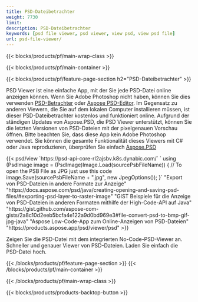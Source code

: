 ```yaml
---
title: PSD-Dateibetrachter
weight: 7730
limit: 
description: PSD-Dateibetrachter
keywords: [psd file viewer, psd viewer, view psd, view psd file]
url: psd-file-viewer/
---
```


{{< blocks/products/pf/main-wrap-class >}}

{{< blocks/products/pf/main-container >}}

{{< blocks/products/pf/feature-page-section h2="PSD-Dateibetrachter" >}}
<p>PSD Viewer ist eine einfache App, mit der Sie jede PSD-Datei online anzeigen können. Wenn Sie Adobe Photoshop nicht haben, können Sie dies verwenden <a href="/psd/view/psd-file-viewer">PSD-Betrachter</a> oder <a href="https://products.aspose.app/psd/editor">Aspose PSD-Editor</a>. Im Gegensatz zu anderen Viewern, die Sie auf dem lokalen Computer installieren müssen, ist dieser PSD-Dateibetrachter kostenlos und funktioniert online. Aufgrund der ständigen Updates von Aspose.PSD, die PSD Viewer unterstützt, können Sie die letzten Versionen von PSD-Dateien mit der pixelgenauen Vorschau öffnen. Bitte beachten Sie, dass diese App kein Adobe Photoshop verwendet. Sie können die gesamte Funktionalität dieses Viewers mit C# oder Java reproduzieren, überprüfen Sie einfach <a href="https://products.aspose.com/psd">Aspose.PSD</a></p>
{{< psd/view `https://psd-api-core-rl2ajsbv.k8s.dynabic.com/` 
`    using (PsdImage image = (PsdImage)Image.Load(sourcePsbFileName))
    {
	    // To open the PSB File as JPG just use this code
        image.Save(sourcePsbFileName + ".jpg",  new JpegOptions());
    }` 
"Export von PSD-Dateien in andere Formate zur Anzeige" "https://docs.aspose.com/psd/java/creating-opening-and-saving-psd-files/#exporting-psd-layer-to-raster-image" 
"GIST Beispiele für die Anzeige von PSD-Dateien in anderen Formaten mithilfe der High-Code-API auf Java" "https://gist.github.com/aspose-com-gists/2a8c10d2eeb5bcfa4e122a9d0bd969e3#file-convert-psd-to-bmp-gif-jpg-java" 
"Aspose Low-Code-App zum Online-Anzeigen von PSD-Dateien" "https://products.aspose.app/psd/viewer/psd" >}}
<p>Zeigen Sie die PSD-Datei mit dem integrierten No-Code-PSD-Viewer an. Schneller und genauer Viewer von PSD-Dateien. Laden Sie einfach die PSD-Datei hoch.</p>
{{< /blocks/products/pf/feature-page-section >}}
{{< /blocks/products/pf/main-container >}}


{{< /blocks/products/pf/main-wrap-class >}}

{{< blocks/products/products-backtop-button >}}
